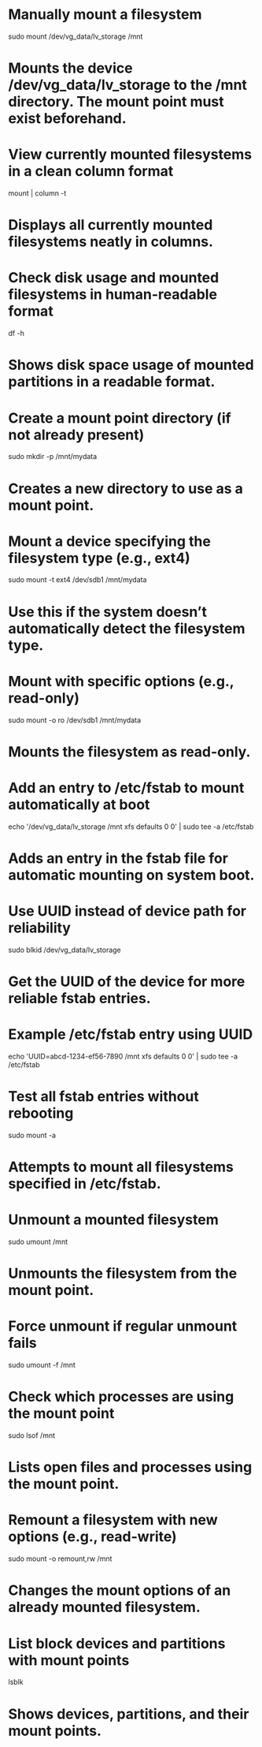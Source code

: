 
# Manually mount a filesystem
sudo mount /dev/vg_data/lv_storage /mnt
# Mounts the device /dev/vg_data/lv_storage to the /mnt directory. The mount point must exist beforehand.

# View currently mounted filesystems in a clean column format
mount | column -t
# Displays all currently mounted filesystems neatly in columns.

# Check disk usage and mounted filesystems in human-readable format
df -h
# Shows disk space usage of mounted partitions in a readable format.

# Create a mount point directory (if not already present)
sudo mkdir -p /mnt/mydata
# Creates a new directory to use as a mount point.

# Mount a device specifying the filesystem type (e.g., ext4)
sudo mount -t ext4 /dev/sdb1 /mnt/mydata
# Use this if the system doesn’t automatically detect the filesystem type.

# Mount with specific options (e.g., read-only)
sudo mount -o ro /dev/sdb1 /mnt/mydata
# Mounts the filesystem as read-only.

# Add an entry to /etc/fstab to mount automatically at boot
echo '/dev/vg_data/lv_storage /mnt xfs defaults 0 0' | sudo tee -a /etc/fstab
# Adds an entry in the fstab file for automatic mounting on system boot.

# Use UUID instead of device path for reliability
sudo blkid /dev/vg_data/lv_storage
# Get the UUID of the device for more reliable fstab entries.

# Example /etc/fstab entry using UUID
echo 'UUID=abcd-1234-ef56-7890 /mnt xfs defaults 0 0' | sudo tee -a /etc/fstab

# Test all fstab entries without rebooting
sudo mount -a
# Attempts to mount all filesystems specified in /etc/fstab.

# Unmount a mounted filesystem
sudo umount /mnt
# Unmounts the filesystem from the mount point.

# Force unmount if regular unmount fails
sudo umount -f /mnt

# Check which processes are using the mount point
sudo lsof /mnt
# Lists open files and processes using the mount point.

# Remount a filesystem with new options (e.g., read-write)
sudo mount -o remount,rw /mnt
# Changes the mount options of an already mounted filesystem.

# List block devices and partitions with mount points
lsblk
# Shows devices, partitions, and their mount points.

